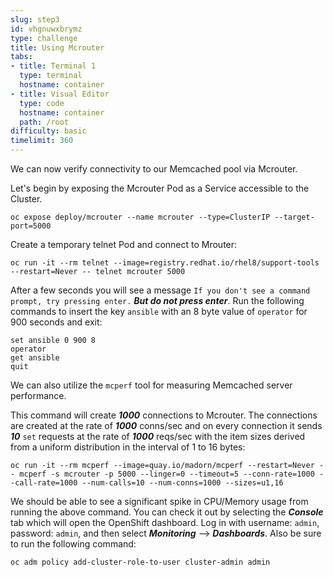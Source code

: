 ```yaml
---
slug: step3
id: vhgnuwxbrymz
type: challenge
title: Using Mcrouter
tabs:
- title: Terminal 1
  type: terminal
  hostname: container
- title: Visual Editor
  type: code
  hostname: container
  path: /root
difficulty: basic
timelimit: 360
---
```

We can now verify connectivity to our Memcached pool via Mcrouter.

Let's begin by exposing the Mcrouter Pod as a Service accessible to the Cluster.

```
oc expose deploy/mcrouter --name mcrouter --type=ClusterIP --target-port=5000
```

Create a temporary telnet Pod and connect to Mrouter:

```
oc run -it --rm telnet --image=registry.redhat.io/rhel8/support-tools --restart=Never -- telnet mcrouter 5000
```

After a few seconds you will see a message `If you don't see a command prompt, try pressing enter.` ***But do not press enter***. Run the following commands to insert the key `ansible` with an 8 byte value of `operator` for 900 seconds and exit:

```
set ansible 0 900 8
operator
get ansible
quit
```

We can also utilize the `mcperf` tool for measuring Memcached server performance.

This command will create ***1000*** connections to Mcrouter. The connections are created at the rate of ***1000*** conns/sec and on every connection it sends ***10*** `set` requests at the rate of ***1000*** reqs/sec with the item sizes derived from a uniform distribution in the interval of 1 to 16 bytes:

```
oc run -it --rm mcperf --image=quay.io/madorn/mcperf --restart=Never -- mcperf -s mcrouter -p 5000 --linger=0 --timeout=5 --conn-rate=1000 --call-rate=1000 --num-calls=10 --num-conns=1000 --sizes=u1,16
```

We should be able to see a significant spike in CPU/Memory usage from running the above command. You can check it out by selecting the ***Console*** tab which will open the OpenShift dashboard. Log in with username: `admin`, password: `admin`, and then select ***Monitoring*** --> ***Dashboards***. Also be sure to run the following command:

```
oc adm policy add-cluster-role-to-user cluster-admin admin
```
